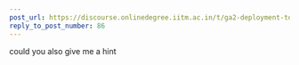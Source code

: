```yaml
---
post_url: https://discourse.onlinedegree.iitm.ac.in/t/ga2-deployment-tools-discussion-thread-tds-jan-2025/161120/109
reply_to_post_number: 86
---
```

could you also give me a hint